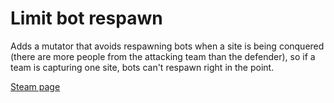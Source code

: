 # Limit bot respawn

Adds a mutator that avoids respawning bots when a site is being conquered (there are more people from the attacking team than the defender), so if a team is capturing one site, bots can't respawn right in the point.

[Steam page](https://steamcommunity.com/sharedfiles/filedetails/?id=2923976190)

